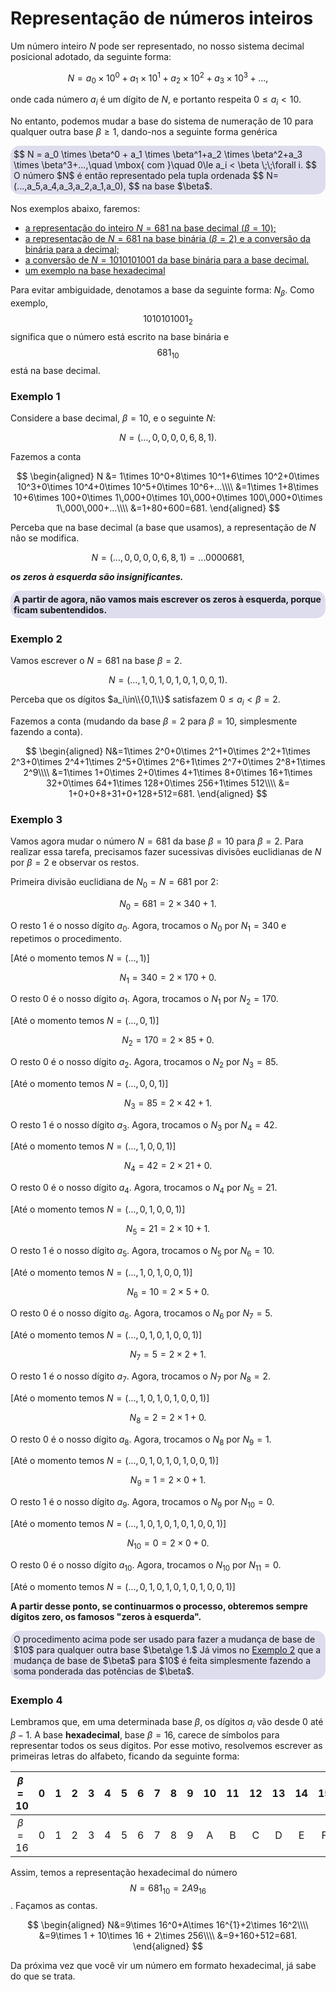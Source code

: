 <script>MathJax = {tex: {inlineMath: [['$', '$']]}, svg: {fontCache: 'global'}};</script>
<script type="text/javascript" id="MathJax-script" async src="https://cdn.jsdelivr.net/npm/mathjax@3/es5/tex-svg.js"> </script>

# Representação de números inteiros

Um número inteiro $N$ pode ser representado, no nosso sistema decimal posicional adotado, da seguinte forma:

$$
N = a_0 \times 10^0 + a_1 \times 10^1+a_2 \times 10^2+a_3 \times 10^3+...,
$$

onde cada número $a_i$ é um dígito de $N$, e portanto respeita $0\le a_i<10$.

No entanto, podemos mudar a base do sistema de numeração de $10$ para qualquer outra base $\beta\ge 1$, dando-nos a seguinte forma genérica

<div style="background-color:#dde;border-radius:15px;padding:5px;">
$$ N = a_0 \times \beta^0 + a_1 \times \beta^1+a_2 \times \beta^2+a_3 \times \beta^3+...,\quad \mbox{ com }\quad 0\le a_i < \beta \;\;\forall i. $$
O número $N$ é então representado pela tupla ordenada
$$
N=(...,a_5,a_4,a_3,a_2,a_1,a_0),
$$
na base $\beta$.
</div>

Nos exemplos abaixo, faremos:

- [a representação do inteiro $N=681$ na base decimal $(\beta=10)$;](#exemplo-1)
- [a representação de $N=681$ na base binária $(\beta=2)$ e a conversão da binária para a decimal;](#exemplo-2)
- [a conversão de $N=1010101001$ da base binária para a base decimal.](#exemplo-3)
- [um exemplo na base hexadecimal](#exemplo-4)

Para evitar ambiguidade, denotamos a base da seguinte forma: $N_\beta$. Como exemplo, $$1010101001_2$$ significa que o número está escrito na base binária e $$681_{10}$$ está na base decimal.

### **Exemplo 1**

Considere a base decimal, $\beta=10$, e o seguinte $N$:

$$
N = (...,0,0,0,0,6,8,1).
$$

Fazemos a conta

$$
\begin{aligned}
N &= 1\times 10^0+8\times 10^1+6\times 10^2+0\times 10^3+0\times 10^4+0\times 10^5+0\times 10^6+...\\\\
&=1\times 1+8\times 10+6\times 100+0\times 1\,000+0\times 10\,000+0\times 100\,000+0\times 1\,000\,000+...\\\\
&=1+80+600=681.
\end{aligned}
$$

Perceba que na base decimal (a base que usamos), a representação de $N$ não se modifica.

$$
N = (...,0,0,0,0,6,8,1)=...0000681,
$$

_**os zeros à esquerda são insignificantes.**_

<div style="background-color:#dde;border-radius:15px;padding:5px;font-weight:bold;">
A partir de agora, não vamos mais escrever os zeros à esquerda, porque ficam subentendidos.
</div>

### **Exemplo 2**

Vamos escrever o $N=681$ na base $\beta=2$.

$$
N=(...,1,0,1,0,1,0,1,0,0,1).
$$

Perceba que os dígitos $a_i\in\\{0,1\\}$ satisfazem $0\le a_i<\beta=2$.

Fazemos a conta (mudando da base $\beta=2$ para $\beta=10$, simplesmente fazendo a conta).

$$
\begin{aligned}
N&=1\times 2^0+0\times 2^1+0\times 2^2+1\times 2^3+0\times 2^4+1\times 2^5+0\times 2^6+1\times 2^7+0\times 2^8+1\times 2^9\\\\
&=1\times 1+0\times 2+0\times 4+1\times 8+0\times 16+1\times 32+0\times 64+1\times 128+0\times 256+1\times 512\\\\
&= 1+0+0+8+31+0+128+512=681.
\end{aligned}
$$

### **Exemplo 3**

Vamos agora mudar o número $N=681$ da base $\beta=10$ para $\beta=2$. Para realizar essa tarefa, precisamos fazer sucessivas divisões euclidianas de $N$ por $\beta=2$ e observar os restos.

Primeira divisão euclidiana de $N_0=N=681$ por $2$:

$$
N_0=681=2\times 340 +1.
$$

O resto $1$ é o nosso dígito $a_0$. Agora, trocamos o $N_0$ por $N_1=340$ e repetimos o procedimento.

[Até o momento temos $N=(...,1)$]

$$
N_1=340=2\times 170+0.
$$

O resto $0$ é o nosso dígito $a_1$. Agora, trocamos o $N_1$ por $N_2=170$.

[Até o momento temos $N=(...,0,1)$]

$$
N_2=170=2\times 85+0.
$$

O resto $0$ é o nosso dígito $a_2$. Agora, trocamos o $N_2$ por $N_3=85$.

[Até o momento temos $N=(...,0,0,1)$]

$$
N_3=85=2\times 42+1.
$$

O resto $1$ é o nosso dígito $a_3$. Agora, trocamos o $N_3$ por $N_4=42$.

[Até o momento temos $N=(...,1,0,0,1)$]

$$
N_4=42=2\times 21+0.
$$

O resto $0$ é o nosso dígito $a_4$. Agora, trocamos o $N_4$ por $N_5=21$.

[Até o momento temos $N=(...,0,1,0,0,1)$]

$$
N_5=21=2\times 10+1.
$$

O resto $1$ é o nosso dígito $a_5$. Agora, trocamos o $N_5$ por $N_6=10$.

[Até o momento temos $N=(...,1,0,1,0,0,1)$]

$$
N_6=10=2\times 5+0.
$$

O resto $0$ é o nosso dígito $a_6$. Agora, trocamos o $N_6$ por $N_7=5$.

[Até o momento temos $N=(...,0,1,0,1,0,0,1)$]

$$
N_7=5=2\times 2+1.
$$

O resto $1$ é o nosso dígito $a_7$. Agora, trocamos o $N_7$ por $N_8=2$.

[Até o momento temos $N=(...,1,0,1,0,1,0,0,1)$]

$$
N_8=2=2\times 1+0.
$$

O resto $0$ é o nosso dígito $a_8$. Agora, trocamos o $N_8$ por $N_9=1$.

[Até o momento temos $N=(...,0,1,0,1,0,1,0,0,1)$]

$$
N_9=1=2\times 0+1.
$$

O resto $1$ é o nosso dígito $a_9$. Agora, trocamos o $N_9$ por $N_{10}=0$.

[Até o momento temos $N=(...,1,0,1,0,1,0,1,0,0,1)$]

$$
N_{10}=0=2\times 0+0.
$$

O resto $0$ é o nosso dígito $a_{10}$. Agora, trocamos o $N_{10}$ por $N_{11}=0$.

[Até o momento temos $N=(...,0,1,0,1,0,1,0,1,0,0,1)$]

**A partir desse ponto, se continuarmos o processo, obteremos sempre dígitos zero, os famosos "zeros à esquerda".**

<div style="background-color:#dde;border-radius:15px;padding:5px;font-weigth:bold;">
O procedimento acima pode ser usado para fazer a mudança de base de $10$ para qualquer outra base $\beta\ge 1.$ Já vimos no <a href="#exemplo-2">Exemplo 2</a> que a mudança de base de $\beta$ para $10$ é feita simplesmente fazendo a soma ponderada das potências de $\beta$.
</div>

### **Exemplo 4**

Lembramos que, em uma determinada base $\beta$, os dígitos $a_i$ vão desde $0$ até $\beta-1$. A base **hexadecimal**, base $\beta=16$, carece de símbolos para representar todos os seus dígitos. Por esse motivo, resolvemos escrever as primeiras letras do alfabeto, ficando da seguinte forma:

| $\beta=10$ |  0  |  1  |  2  |  3  |  4  |  5  |  6  |  7  |  8  |  9  | 10  | 11  | 12  | 13  | 14  | 15  |
| :--------: | :-: | :-: | :-: | :-: | :-: | :-: | :-: | :-: | :-: | :-: | :-: | :-: | :-: | :-: | :-: | :-: |
| $\beta=16$ |  0  |  1  |  2  |  3  |  4  |  5  |  6  |  7  |  8  |  9  |  A  |  B  |  C  |  D  |  E  |  F  |

Assim, temos a representação hexadecimal do número $$N=681_{10}=2A9_{16}$$. Façamos as contas.

$$
\begin{aligned}
N&=9\times 16^0+A\times 16^{1}+2\times 16^2\\\\
&=9\times 1 + 10\times 16 + 2\times 256\\\\
&=9+160+512=681.
\end{aligned}
$$

Da próxima vez que você vir um número em formato hexadecimal, já sabe do que se trata. 